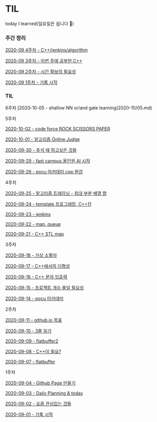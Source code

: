 # TIL
today I learned(일요일은 쉽니다 🌴)



### 주간 정리

[2020-09 4주차 - C++/jenkins/algorithm](2020-09/week4.md)

[2020-09 3주차 - 이번 주에 공부한 C++](20209-09/week3.md)

[2020-09 2주차 - 시간 확보의 필요성](2020-09/12.md)

[2020-09 1주차 - 기록 시작](2020-09/week1.md)



### TIL

6주차
[2020-10-05 - shallow NN or/and gate learning(2020-10/05.md)

5주차

[2020-10-02 - code force ROCK SCISSORS PAPER](2020-10/02.md)

[2020-10-01 - 알고리즘 Online Judge](2020-10/01.md)

[2020-09-30 - 추석 때 하고싶은 것들](2020-09/30.md)

[2020-09-29 - fast campus 올인원 AI 시작](2020-09/29.md)

[2020-09-28 - pocu 아카데미 cpp 완강](2020-09/28.md)


4주차

[2020-09-25 - 알고리즘 트레이닝 - 최대 부분 배열 합](2020-09/25.md)

[2020-09-24 - template 프로그래밍, C++11](2020-09/24.md)

[2020-09-23 - jenkins](2020-09/23.md)

[2020-09-22 - map, queue](2020-09/22.md)

[2020-09-21 - C++ STL map](2020-09/21.md)



3주차

[2020-09-18 - 가상 소멸자](2020-09/18.md)

[2020-09-17 - C++에서의 다형성](2020-09/17.md)

[2020-09-16 - C++ 문자 입출력](2020-09/16.md)

[2020-09-15 -  프로젝트 개수 줄일 필요성](2020-09/15.md)

[2020-09-14 - pocu 아카데미](2020-09/14.md)



2주차

[2020-09-11 - github.io 목표](2020-09/11.md)

[2020-09-10 - 3줄 일기](2020-09/10.md)

[2020-09-09 - flatbuffer2](2020-09/09.md)

[2020-09-08 - C++이 필요?](2020-09/08.md)

[2020-09-07 - flatbuffer](2020-09/07.md)



1주차

[2020-09-04 - Github Page 만들기](2020-09/04.md)

[2020-09-03 - Daily Planning & today](2020-09/03.md)

[2020-09-02 - 요즘 관심있는 것들](2020-09/02.md)

[2020-09-01 - 기록 시작](2020-09/01.md) 





